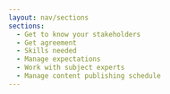 ```yaml
---
layout: nav/sections
sections:
  - Get to know your stakeholders
  - Get agreement
  - Skills needed
  - Manage expectations
  - Work with subject experts
  - Manage content publishing schedule
---
```

